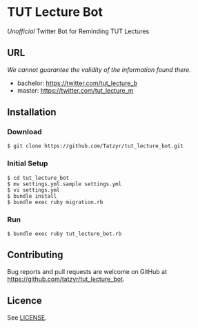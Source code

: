 # TUT Lecture Bot

*Unofficial* Twitter Bot for Reminding TUT Lectures

## URL
*We cannot guarantee the validity of the information found there.*

* bachelor:
https://twitter.com/tut_lecture_b
* master:
https://twitter.com/tut_lecture_m


## Installation

### Download

```
$ git clone https://github.com/Tatzyr/tut_lecture_bot.git
```

### Initial Setup

```
$ cd tut_lecture_bot
$ mv settings.yml.sample settings.yml
$ vi settings.yml
$ bundle install
$ bundle exec ruby migration.rb
```

### Run

```
$ bundle exec ruby tut_lecture_bot.rb
```

## Contributing

Bug reports and pull requests are welcome on GitHub at https://github.com/tatzyr/tut_lecture_bot.


## Licence

See [LICENSE](LICENSE).
